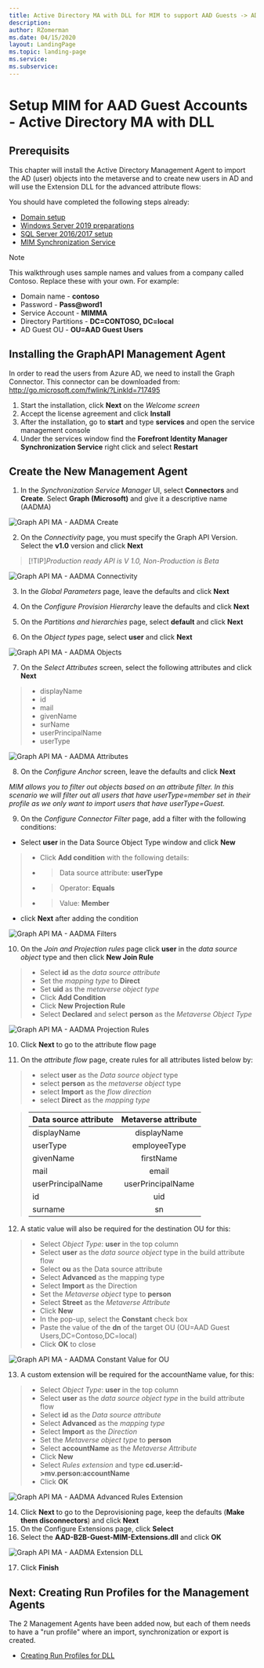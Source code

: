```yaml
---
title: Active Directory MA with DLL for MIM to support AAD Guests -> AD
description: 
author: RZomerman
ms.date: 04/15/2020
layout: LandingPage
ms.topic: landing-page
ms.service: 
ms.subservice:
---
```


# Setup MIM for AAD Guest Accounts - Active Directory MA with DLL

## Prerequisits
This chapter will install the Active Directory Management Agent to import the AD (user) objects into the metaverse and to create new users in AD and will use the Extension DLL for the advanced attribute flows:

You should have completed the following steps already:

- [Domain setup](preparedomain.md)
- [Windows Server 2019 preparations](prepare-server-ws-2019.md)
- [SQL Server 2016/2017 setup](install-SQL-server.md)
- [MIM Synchronization Service](install-mim-sync-service.md)

> [!NOTE]
> This walkthrough uses sample names and values from a company called Contoso. Replace these with your own. For example:
> - Domain name - **contoso**
> - Password - **Pass@word1**
> - Service Account - **MIMMA**
> - Directory Partitions - **DC=CONTOSO, DC=local**
> - AD Guest OU - **OU=AAD Guest Users**

## Installing the GraphAPI Management Agent
In order to read the users from Azure AD, we need to install the Graph Connector. This connector can be downloaded from: http://go.microsoft.com/fwlink/?LinkId=717495
1. Start the installation, click **Next** on the _Welcome screen_ 
2. Accept the license agreement and click **Install** 
3. After the installation, go to **start** and type **services** and open the service management console 
4. Under the services window find the **Forefront Identity Manager Synchronization Service** right click and select **Restart** 

## Create the New Management Agent 
1. In the _Synchronization Service Manager_ UI, select **Connectors** and **Create**. Select **Graph (Microsoft)** and give it a descriptive name (AADMA) 

![Graph API MA - AADMA Create](./images/1.AADMACreate.png)

2. On the _Connectivity_ page, you must specify the Graph API Version. Select the **v1.0** version and click **Next**

> [!TIP]_Production ready API is V 1.0, Non-Production is Beta_

![Graph API MA - AADMA Connectivity](./images/2.AADMAConnectivity.png)

3. In the _Global Parameters_ page, leave the defaults and click **Next**

4.	On the _Configure Provision Hierarchy_ leave the defaults and click **Next**

5. On the _Partitions and hierarchies_ page, select **default** and click **Next** 

6. On the _Object types_ page, select **user** and click **Next**

![Graph API MA - AADMA Objects](./images/6.AADMAObjectTypes.png)

7. On the _Select Attributes_ screen, select the following attributes and click **Next**

> - displayName
> - id
> - mail
> - givenName
> - surName
> - userPrincipalName
> - userType

![Graph API MA - AADMA Attributes](./images/7.AADMAAttributes.png)

8. On the _Configure Anchor_ screen, leave the defaults and click **Next**

_MIM allows you to filter out objects based on an attribute filter. In this scenario we will filter out all users that have userType=member set in their profile as we only want to import users that have userType=Guest._

9. On the _Configure Connector Filter_ page, add a filter with the following conditions:
- Select **user** in the Data Source Object Type window and click **New**
> - Click **Add condition** with the following details:
> - > Data source attribute: **userType**
> - > Operator: **Equals**
> - > Value: **Member**
- click **Next** after adding the condition  

![Graph API MA - AADMA Filters](./images/9.AADMAFilters.png)

10.	On the _Join and Projection rules_ page click **user** in the _data source object_ type and then click **New Join Rule**
> - Select **id** as the _data source attribute_
> - Set the _mapping type_ to **Direct**
> - Set **uid** as the _metaverse object type_
> - Click **Add Condition**
> - Click **New Projection Rule**
> - Select **Declared** and select **person** as the _Metaverse Object Type_

![Graph API MA - AADMA Projection Rules](./images/1.GraphAPIDLLProjection.png)

10.	Click **Next** to go to the attribute flow page

11.	On the _attribute flow_ page, create rules for all attributes listed below by:
> - select **user** as the _Data source object_ type
> - select **person** as the _metaverse object_ type
> - select **Import** as the _flow direction_
> - select **Direct** as the _mapping type_

> |Data source attribute | Metaverse attribute |
> |----------------------|:--------------------:
> |displayName | displayName |
> |userType | employeeType |
> |givenName | firstName |
> |mail | email |
> |userPrincipalName | userPrincipalName |
> |id | uid |
> |surname | sn |

12.	A static value will also be required for the destination OU for this: 
> - Select _Object Type_: **user** in the top column
> - Select **user** as the _data source object_ type in the build attribute flow
> - Select **ou** as the Data source attribute
> - Select **Advanced** as the mapping type
> - Select **Import** as the Direction
> - Set the _Metaverse object_ type to **person**
> - Select **Street** as the _Metaverse Attribute_
> - Click **New**
> - In the pop-up, select the **Constant** check box
> - Paste the value of the **dn** of the target OU (OU=AAD Guest Users,DC=Contoso,DC=local)
> - Click **OK** to close

![Graph API MA - AADMA Constant Value for OU](./images/2.GraphAPIDLLOUConstantValue.png)

13.	A custom extension will be required for the accountName value, for this:
> - Select _Object Type_: **user** in the top column
> - Select **user** as the _data source object type_ in the build attribute flow
> - Select **id** as the _Data source attribute_
> - Select **Advanced** as the _mapping type_
> - Select **Import** as the _Direction_
> - Set the _Metaverse object type_ to **person**
> - Select **accountName** as the _Metaverse Attribute_
> - Click **New**
> - Select _Rules extension_ and type **cd.user:id->mv.person:accountName**
> - Click **OK**

![Graph API MA - AADMA Advanced Rules Extension](./images/3.GraphAPIDLLAdvancedRulesExtension.png)

14.	Click **Next** to go to the Deprovisioning page, keep the defaults (**Make them disconnectors**) and click **Next**
15.	On the Configure Extensions page, click **Select**
16.	Select the **AAD-B2B-Guest-MIM-Extensions.dll** and click **OK**

![Graph API MA - AADMA Extension DLL](./images/4.GraphAPIDLLConfigureExtensions.png)

17.	Click **Finish**

## Next: Creating Run Profiles for the Management Agents
The 2 Management Agents have been added now, but each of them needs to have a "run profile" where an import, synchronization or export is created.
- [Creating Run Profiles for DLL](configuring-MA-runprofiles.md)